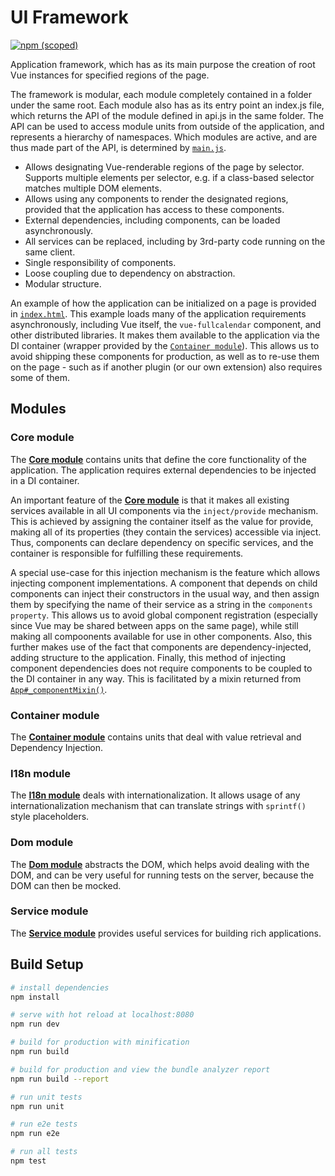 # UI Framework

[![npm (scoped)](https://img.shields.io/npm/v/@rebelcode/ui-framework.svg)]()

Application framework, which has as its main purpose the creation of root Vue instances for specified regions of the page.

The framework is modular, each module completely contained in a folder under the same root. Each module also has as its entry point an index.js file, which returns the API of the module defined in api.js in the same folder. The API can be used to access module units from outside of the application, and represents a hierarchy of namespaces. Which modules are active, and are thus made part of the API, is determined by [`main.js`](src/main.js).

- Allows designating Vue-renderable regions of the page by selector. Supports multiple elements per selector, e.g. if a class-based selector matches multiple DOM elements.
- Allows using any components to render the designated regions, provided that the application has access to these components.
- External dependencies, including components, can be loaded asynchronously.
- All services can be replaced, including by 3rd-party code running on the same client.
- Single responsibility of components.
- Loose coupling due to dependency on abstraction.
- Modular structure.

An example of how the application can be initialized on a page is provided in [`index.html`](index.html). This example loads many of the application requirements asynchronously, including Vue itself, the `vue-fullcalendar` component, and other distributed libraries. It makes them available to the application via the DI container (wrapper provided by the [`Container module`](src/container/api.js)). This allows us to avoid shipping these components for production, as well as to re-use them on the page - such as if another plugin (or our own extension) also requires some of them.

## Modules

### Core module
The [**Core module**](src/core/api.js) contains units that define the core functionality of the application. The application requires external dependencies to be injected in a DI container.

An important feature of the [**Core module**](src/core/api.js) is that it makes all existing services available in all UI components via the `inject/provide` mechanism. This is achieved by assigning the container itself as the value for provide, making all of its properties (they contain the services) accessible via inject. Thus, components can declare dependency on specific services, and the container is responsible for fulfilling these requirements.

A special use-case for this injection mechanism is the feature which allows injecting component implementations. A component that depends on child components can inject their constructors in the usual way, and then assign them by specifying the name of their service as a string in the `components property`. This allows us to avoid global component registration (especially since Vue may be shared between apps on the same page), while still making all compoonents available for use in other components. Also, this further makes use of the fact that components are dependency-injected, adding structure to the application. Finally, this method of injecting component dependencies does not require components to be coupled to the DI container in any way. This is facilitated by a mixin returned from [`App#_componentMixin()`](src/core/App.js).

### Container module
The [**Container module**](src/container/api.js) contains units that deal with value retrieval and Dependency Injection.

### I18n module
The [**I18n module**](src/i18n/api.js) deals with internationalization. It allows usage of any internationalization mechanism that can translate strings with `sprintf()` style placeholders.

### Dom module
The [**Dom module**](src/dom/api.js) abstracts the DOM, which helps avoid dealing with the DOM, and can be very useful for running tests on the server, because the DOM can then be mocked.

### Service module
The [**Service module**](src/services/api.js) provides useful services for building rich applications.

## Build Setup

``` bash
# install dependencies
npm install

# serve with hot reload at localhost:8080
npm run dev

# build for production with minification
npm run build

# build for production and view the bundle analyzer report
npm run build --report

# run unit tests
npm run unit

# run e2e tests
npm run e2e

# run all tests
npm test
```
